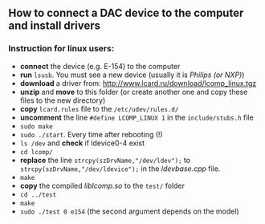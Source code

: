 ## How to connect a DAC device to the computer and install drivers

### Instruction for linux users:

* **connect** the device (e.g. E-154) to the computer
* **run** ```lsusb```. You must see a new device (usually it is *Philips (or NXP)*)
* **download** a driver from: http://www.lcard.ru/download/lcomp_linux.tgz
* **unzip** and **move** to this folder (or create another one and copy these files to the new directory)
* **copy** ```lcard.rules``` file to the ```/etc/udev/rules.d/``` 
* **uncomment** the line ```#define LCOMP_LINUX 1``` in the ```include/stubs.h``` file
* ```sudo make```
* ```sudo ./start```. Every time after rebooting (!)
* ```ls /dev``` and **check** if ldevice0-4 exist
* ```cd lcomp/```
* **replace** the line ```strcpy(szDrvName,"/dev/ldev");``` to ```strcpy(szDrvName,"/dev/ldevice");``` in the *ldevbase.cpp* file.
* ```make```
* **copy** the compiled *liblcomp.so* to the ```test/``` folder
* ```cd ../test```
* ```make```
* ```sudo ./test 0 e154``` (the second argument depends on the model)
